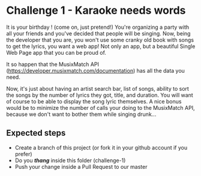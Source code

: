 # Challenge 1 - Karaoke needs words
It is your birthday ! (come on, just pretend!)
You're organizing a party with all your friends and you've decided that people will be singing.
Now, being the developer that you are, you won't use some cranky old book with songs to get the lyrics, you want a web app!
Not only an app, but a beautiful Single Web Page app that you can be proud of.

It so happen that the MusixMatch API (https://developer.musixmatch.com/documentation) has all the data you need.

Now, it's just about having an artist search bar, list of songs, ability to sort the songs by the number of lyrics they 
got, title, and duration. You will want of course to be able to display the song lyric themselves.
A nice bonus would be to minimize the number of calls your doing to the MusixMatch API, because we don't want to bother 
them while singing drunk...

## Expected steps
+ Create a branch of this project (or fork it in your github account if you prefer)
+ Do you **_thang_** inside this folder (challenge-1)
+ Push your change inside a Pull Request to our master